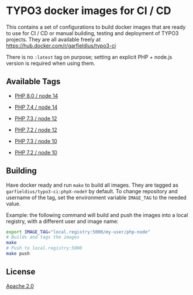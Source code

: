 # TYPO3 docker images for CI / CD

This contains a set of configurations to build docker images that are ready to
use for CI / CD or manual building, testing and deployment of TYPO3 projects.
They are all available freely at <https://hub.docker.com/r/garfieldius/typo3-ci>

There is no `:latest` tag on purpose; setting an explicit PHP + node.js version
is required when using them.

## Available Tags

* [PHP 8.0 / node 14](https://github.com/garfieldius/typo3-ci/blob/master/php8.0-node14/Dockerfile)
* [PHP 7.4 / node 14](https://github.com/garfieldius/typo3-ci/blob/master/php7.4-node14/Dockerfile)

* [PHP 7.3 / node 12](https://github.com/garfieldius/typo3-ci/blob/master/php7.3-node12/Dockerfile)
* [PHP 7.2 / node 12](https://github.com/garfieldius/typo3-ci/blob/master/php7.2-node12/Dockerfile)

* [PHP 7.3 / node 10](https://github.com/garfieldius/typo3-ci/blob/master/php7.3-node10/Dockerfile)
* [PHP 7.2 / node 10](https://github.com/garfieldius/typo3-ci/blob/master/php7.2-node10/Dockerfile)

## Building

Have docker ready and run `make` to build all images. They are tagged as
`garfieldius/typo3-ci:phpX-nodeY` by default. To change repository and username
of the tag, set the environment variable `IMAGE_TAG` to the needed value.

Example: the following command will build and push the images into a local
registry, with a different user and image name:

```bash
export IMAGE_TAG="local.registry:5000/my-user/php-node"
# Builds and tags the images
make
# Push to local.registry:5000
make push
```

## License

[Apache 2.0](https://www.apache.org/licenses/LICENSE-2.0)
